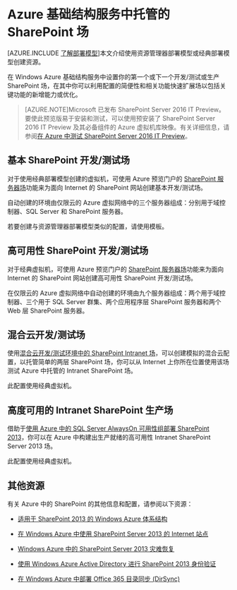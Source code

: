<properties
	pageTitle="Azure 中的 SharePoint Server 2013 场 | Windows Azure"
	description="查找描述如何在 Windows Azure 中设置开发/测试环境或生产 SharePoint Server 2013 场的文章。"
	documentationCenter=""
	services="virtual-machines"
	authors="JoeDavies-MSFT"
	manager="timlt"
	editor=""
	tags="azure-service-management,azure-resource-manager"/>

<tags
	ms.service="virtual-machines"
	ms.date="09/08/2015"
	wacn.date="11/02/2015"/>

# Azure 基础结构服务中托管的 SharePoint 场

[AZURE.INCLUDE [了解部署模型](../includes/learn-about-deployment-models-include.md)]本文介绍使用资源管理器部署模型或经典部署模型创建资源。

在 Windows Azure 基础结构服务中设置你的第一个或下一个开发/测试或生产 SharePoint 场，在其中你可以利用配置的简便性和相关功能快速扩展场以包括关键功能的新增能力或优化。

> [AZURE.NOTE]Microsoft 已发布 SharePoint Server 2016 IT Preview。要使此预览版易于安装和测试，可以使用预安装了 SharePoint Server 2016 IT Preview 及其必备组件的 Azure 虚拟机库映像。有关详细信息，请参阅[在 Azure 中测试 SharePoint Server 2016 IT Preview](http://azure.microsoft.com/blog/test-sharepoint-server-2016-it-preview-4/)。

## 基本 SharePoint 开发/测试场

对于使用经典部署模型创建的虚拟机，可使用 Azure 预览门户的 [SharePoint 服务器场](/documentation/articles/virtual-machines-sharepoint-farm-azure-preview)功能来为面向 Internet 的 SharePoint 网站创建基本开发/测试场。

自动创建的环境由仅限云的 Azure 虚拟网络中的三个服务器组成：分别用于域控制器、SQL Server 和 SharePoint 服务器。

若要创建与资源管理器部署模型类似的配置，请使用模板。

## 高可用性 SharePoint 开发/测试场

对于经典虚拟机，可使用 Azure 预览门户的 [SharePoint 服务器场](/documentation/articles/virtual-machines-sharepoint-farm-azure-preview)功能来为面向 Internet 的 SharePoint 网站创建高可用性 SharePoint 开发/测试场。

在仅限云的 Azure 虚拟网络中自动创建的环境由九个服务器组成：两个用于域控制器、三个用于 SQL Server 群集、两个应用程序层 SharePoint 服务器和两个 Web 层 SharePoint 服务器。

## 混合云开发/测试场

使用[混合云开发/测试环境中的 SharePoint Intranet 场](/documentation/articles/virtual-networks-setup-sharepoint-hybrid-cloud-testing)，可以创建模拟的混合云配置，以托管简单的两层 SharePoint 场，你可以从 Internet 上你所在位置使用该场测试 Azure 中托管的 Intranet SharePoint 场。

此配置使用经典虚拟机。

## 高度可用的 Intranet SharePoint 生产场

借助于[使用 Azure 中的 SQL Server AlwaysOn 可用性组部署 SharePoint 2013](/documentation/articles/virtual-machines-workload-intranet-sharepoint-overview)，你可以在 Azure 中构建出生产就绪的高可用性 Intranet SharePoint Server 2013 场。

此配置使用经典虚拟机。

## 其他资源

有关 Azure 中的 SharePoint 的其他信息和配置，请参阅以下资源：

- [适用于 SharePoint 2013 的 Windows Azure 体系结构](https://technet.microsoft.com/zh-cn/library/dn635309.aspx)

- [在 Windows Azure 中使用 SharePoint Server 2013 的 Internet 站点](https://technet.microsoft.com/zh-cn/library/dn635307.aspx)

- [Windows Azure 中的 SharePoint Server 2013 灾难恢复](https://technet.microsoft.com/zh-cn/library/dn635313.aspx)

- [使用 Windows Azure Active Directory 进行 SharePoint 2013 身份验证](https://technet.microsoft.com/zh-cn/library/dn635311.aspx)

- [在 Windows Azure 中部署 Office 365 目录同步 (DirSync)](https://technet.microsoft.com/zh-cn/library/dn635310.aspx)

<!---HONumber=70-->